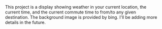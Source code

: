 This project is a display showing weather in your current location, the current time, and the current commute time to from/to
any given destination. The background image is provided by bing. I'll be adding more details in the future.
